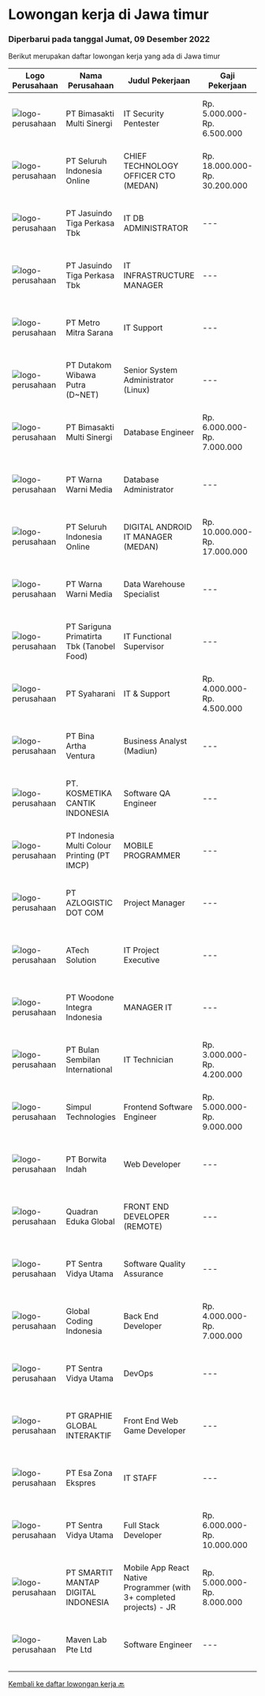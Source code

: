 
  # Lowongan kerja di Jawa timur

  ### Diperbarui pada tanggal Jumat, 09 Desember 2022

  Berikut merupakan daftar lowongan kerja yang ada di Jawa timur

  |Logo Perusahaan | Nama Perusahaan | Judul Pekerjaan | Gaji Pekerjaan | Lokasi | Deskripsi | Tanggal diunggah | Pranala |
  | -------------- | --------------- | --------------- | --------- | --------- | -------------- | ------- | ----------- |
  |![logo-perusahaan](https://image-service-cdn.seek.com.au/3c3597528a656ba0a7299263a04fc9ed9cb02b85/ee4dce1061f3f616224767ad58cb2fc751b8d2dc)|PT Bimasakti Multi Sinergi|IT Security Pentester|Rp. 5.000.000-Rp. 6.500.000|Sidoarjo|Job Description : Perform API testing and crosscheck the documentation Perform microservice testing and crosscheck with business logic Carry out...|Kamis, 08 Desember 2022|https://www.jobstreet.co.id/id/job/it-security-pentester-4137219?token=0~33c33a47-7d38-4eee-94f5-f0d02f432ca2&sectionRank=1&jobId=jobstreet-id-job-4137219|
|![logo-perusahaan](https://image-service-cdn.seek.com.au/c768f0670f8f8212da7de609b6af9d0b2e5134cc/ee4dce1061f3f616224767ad58cb2fc751b8d2dc)|PT Seluruh Indonesia Online|CHIEF TECHNOLOGY OFFICER CTO (MEDAN)|Rp. 18.000.000-Rp. 30.200.000|Aceh|Memiliki pengalaman leadership sebagai Manager sebelumnya.Back End Engineer1. Memiliki pengalaman dalam membangun RESTful APIs2. Menguasai bahasa...|Kamis, 08 Desember 2022|https://www.jobstreet.co.id/id/job/chief-technology-officer-cto-medan-4123979?token=0~33c33a47-7d38-4eee-94f5-f0d02f432ca2&sectionRank=2&jobId=jobstreet-id-job-4123979|
|![logo-perusahaan](https://image-service-cdn.seek.com.au/f9cd043f1011fee386470591649d3e30b502df59/ee4dce1061f3f616224767ad58cb2fc751b8d2dc)|PT Jasuindo Tiga Perkasa Tbk|IT DB ADMINISTRATOR|---|Sidoarjo|SPESIFIKASI PEKERJAAN :  Bertanggung jawab dalam  installasi, setup, konfigurasi dan  manajemen database server dalam scope perusahaan....|Kamis, 08 Desember 2022|https://www.jobstreet.co.id/id/job/it-db-administrator-4137264?token=0~33c33a47-7d38-4eee-94f5-f0d02f432ca2&sectionRank=3&jobId=jobstreet-id-job-4137264|
|![logo-perusahaan](https://image-service-cdn.seek.com.au/f9cd043f1011fee386470591649d3e30b502df59/ee4dce1061f3f616224767ad58cb2fc751b8d2dc)|PT Jasuindo Tiga Perkasa Tbk|IT INFRASTRUCTURE MANAGER|---|Sidoarjo|KUALIFIKASI : Pendidikan S1 Teknik Informatika Pengalaman minimal 5 tahun Memiliki kemampuan berbahasa inggris minimal pasif dan bisa ...|Rabu, 07 Desember 2022|https://www.jobstreet.co.id/id/job/it-infrastructure-manager-4135684?token=0~33c33a47-7d38-4eee-94f5-f0d02f432ca2&sectionRank=4&jobId=jobstreet-id-job-4135684|
|![logo-perusahaan](https://image-service-cdn.seek.com.au/15be377863ae0de8a832e3d0a0f47cb0f9636caa/ee4dce1061f3f616224767ad58cb2fc751b8d2dc)|PT Metro Mitra Sarana|IT Support|---|Mojokerto|KUALIFIKASI : Pendidikan S1 Teknik Informasi / Sistem Informasi Memiliki pengalaman kerja minimal 1-2 tahun sebagai IT Support Berpengalaman di...|Selasa, 06 Desember 2022|https://www.jobstreet.co.id/id/job/it-support-4133305?token=0~33c33a47-7d38-4eee-94f5-f0d02f432ca2&sectionRank=5&jobId=jobstreet-id-job-4133305|
|![logo-perusahaan](https://image-service-cdn.seek.com.au/621278361597b78178ac5dc90c4a4ced975546dd/ee4dce1061f3f616224767ad58cb2fc751b8d2dc)|PT Dutakom Wibawa Putra (D~NET)|Senior System Administrator (Linux)|---|Surabaya|Requirements: Minimum S1 Computer Science / Computer Engineering / Technology Information Minimum 3 years as System Administrator Expert...|Kamis, 08 Desember 2022|https://www.jobstreet.co.id/id/job/senior-system-administrator-linux-4124480?token=0~33c33a47-7d38-4eee-94f5-f0d02f432ca2&sectionRank=6&jobId=jobstreet-id-job-4124480|
|![logo-perusahaan](https://image-service-cdn.seek.com.au/3c3597528a656ba0a7299263a04fc9ed9cb02b85/ee4dce1061f3f616224767ad58cb2fc751b8d2dc)|PT Bimasakti Multi Sinergi|Database Engineer|Rp. 6.000.000-Rp. 7.000.000|Sidoarjo|Manage database changes and re-designs Analyze database issues and troubleshoot or configure the database accordingly Drive automation of code Monitor...|Kamis, 08 Desember 2022|https://www.jobstreet.co.id/id/job/database-engineer-4136295?token=0~33c33a47-7d38-4eee-94f5-f0d02f432ca2&sectionRank=7&jobId=jobstreet-id-job-4136295|
|![logo-perusahaan](https://image-service-cdn.seek.com.au/7f25c1b972638bfea2568107babb97676a214e76/ee4dce1061f3f616224767ad58cb2fc751b8d2dc)|PT Warna Warni Media|Database Administrator|---|Surabaya|Deskripsi Pekerjaan: Melakukan instalasi, setup, konfigurasi serta manajemen database server perusahaan. Merencanakan dan melaksanakan sistem keamanan...|Kamis, 08 Desember 2022|https://www.jobstreet.co.id/id/job/database-administrator-4136444?token=0~33c33a47-7d38-4eee-94f5-f0d02f432ca2&sectionRank=8&jobId=jobstreet-id-job-4136444|
|![logo-perusahaan](https://image-service-cdn.seek.com.au/c768f0670f8f8212da7de609b6af9d0b2e5134cc/ee4dce1061f3f616224767ad58cb2fc751b8d2dc)|PT Seluruh Indonesia Online|DIGITAL ANDROID IT MANAGER (MEDAN)|Rp. 10.000.000-Rp. 17.000.000|Aceh|Memiliki pengalaman leadership sebagai Manager sebelumnya.Extensive Management ANDROID developer neededBack End Engineer1. Memiliki pengalaman dalam...|Rabu, 07 Desember 2022|https://www.jobstreet.co.id/id/job/digital-android-it-manager-medan-4115396?token=0~33c33a47-7d38-4eee-94f5-f0d02f432ca2&sectionRank=9&jobId=jobstreet-id-job-4115396|
|![logo-perusahaan](https://image-service-cdn.seek.com.au/8a8aab9f7ef38dece8f0c386a0ab89b374c831c5/ee4dce1061f3f616224767ad58cb2fc751b8d2dc)|PT Warna Warni Media|Data Warehouse Specialist|---|Surabaya|Deskripsi: Merancang database dan mendefinisikan tabel, kolom, indeks, dan komponen struktural lainnya Memantau kinerja sistem database/data warehouse...|Kamis, 08 Desember 2022|https://www.jobstreet.co.id/id/job/data-warehouse-specialist-4137359?token=0~33c33a47-7d38-4eee-94f5-f0d02f432ca2&sectionRank=10&jobId=jobstreet-id-job-4137359|
|![logo-perusahaan](https://image-service-cdn.seek.com.au/4612f3a5fed5d41ab7f63faf2a09b8428ab4ec50/ee4dce1061f3f616224767ad58cb2fc751b8d2dc)|PT Sariguna Primatirta Tbk (Tanobel Food)|IT Functional Supervisor|---|Surabaya|Kualifikasi: Pendidikan minimal S1 Teknik Informatika atau Akuntansi Pengalaman minimal 5 tahun sebagai IT Operasional atau Fungsional Memahami system...|Rabu, 07 Desember 2022|https://www.jobstreet.co.id/id/job/it-functional-supervisor-4134194?token=0~33c33a47-7d38-4eee-94f5-f0d02f432ca2&sectionRank=11&jobId=jobstreet-id-job-4134194|
|![logo-perusahaan](https://image-service-cdn.seek.com.au/2f1a66591120e5d91399a2e15a26a05941406c1f/ee4dce1061f3f616224767ad58cb2fc751b8d2dc)|PT Syaharani|IT & Support|Rp. 4.000.000-Rp. 4.500.000|Surabaya|Keuntungan :BPJS KesehatanBPJS KetenagakerjaanKualifikasi : Lulusan D3/S1 Teknologi Informatika Maksimal usia 45 tahun Memahami hardware Mampu...|Senin, 05 Desember 2022|https://www.jobstreet.co.id/id/job/it-support-4131421?token=0~33c33a47-7d38-4eee-94f5-f0d02f432ca2&sectionRank=12&jobId=jobstreet-id-job-4131421|
|![logo-perusahaan](https://image-service-cdn.seek.com.au/f0261d19c15b4a7ad0edc9de580c4eba704e92a0/ee4dce1061f3f616224767ad58cb2fc751b8d2dc)|PT Bina Artha Ventura|Business Analyst (Madiun)|---|Jawa Timur|Tugas dan Tanggung Jawab Pekerjaan: Pengelolaan Portfolio Pinjaman Melakukan verifikasi terhadap dokumen KYC, memastikan bahwa klien tersebut benar...|Kamis, 08 Desember 2022|https://www.jobstreet.co.id/id/job/business-analyst-madiun-4136268?token=0~33c33a47-7d38-4eee-94f5-f0d02f432ca2&sectionRank=13&jobId=jobstreet-id-job-4136268|
|![logo-perusahaan](https://image-service-cdn.seek.com.au/a23ed4120d2876f8be2a340ca1a6bca9fe617562/ee4dce1061f3f616224767ad58cb2fc751b8d2dc)|PT. KOSMETIKA CANTIK INDONESIA|Software QA Engineer|---|Malang|JOB QUALIFICATION : Minimum bachelor degree majoring in information systems or informatics engineering Minimum 2 years experience in related field ...|Kamis, 08 Desember 2022|https://www.jobstreet.co.id/id/job/software-qa-engineer-4125324?token=0~33c33a47-7d38-4eee-94f5-f0d02f432ca2&sectionRank=14&jobId=jobstreet-id-job-4125324|
|![logo-perusahaan](https://image-service-cdn.seek.com.au/61a258c057663d92d36941febbbea7cff494c164/ee4dce1061f3f616224767ad58cb2fc751b8d2dc)|PT Indonesia Multi Colour Printing (PT IMCP)|MOBILE PROGRAMMER|---|Surabaya|PT.IMCP hiring for Mobile Software Engineer with these requirements : Diploma/Bachelor Degree of Information Technology, System Information,...|Kamis, 08 Desember 2022|https://www.jobstreet.co.id/id/job/mobile-programmer-4116572?token=0~33c33a47-7d38-4eee-94f5-f0d02f432ca2&sectionRank=15&jobId=jobstreet-id-job-4116572|
|![logo-perusahaan](https://image-service-cdn.seek.com.au/28bed750f058de2045a9209dd4fc19da0096cd8c/ee4dce1061f3f616224767ad58cb2fc751b8d2dc)|PT AZLOGISTIC DOT COM|Project Manager|---|Surabaya|Qualifications: Bachelor’s Degree in Engineering/IT or Computer Science or equivalent Having at least 1-2 years of working experience in the related...|Kamis, 08 Desember 2022|https://www.jobstreet.co.id/id/job/project-manager-4136190?token=0~33c33a47-7d38-4eee-94f5-f0d02f432ca2&sectionRank=16&jobId=jobstreet-id-job-4136190|
|![logo-perusahaan](https://image-service-cdn.seek.com.au/01cd86444ba33e86855e0cce80ed2ebf9dcff3e2/ee4dce1061f3f616224767ad58cb2fc751b8d2dc)|ATech Solution|IT Project Executive|---|Bali|The job duties and responsibility of this role: Work independently and take full responsibility of managing projects of various sizes from ideation to...|Selasa, 06 Desember 2022|https://www.jobstreet.co.id/id/job/it-project-executive-4132765?token=0~33c33a47-7d38-4eee-94f5-f0d02f432ca2&sectionRank=17&jobId=jobstreet-id-job-4132765|
|![logo-perusahaan](https://image-service-cdn.seek.com.au/71c3467d774d6e6b49598bc17224040e40898724/ee4dce1061f3f616224767ad58cb2fc751b8d2dc)|PT Woodone Integra Indonesia|MANAGER IT|---|Sidoarjo|Kualifikasi : S1 Teknologi Informasi/Informatika Komputer/Ilmu Komputer Usia Min.30 Tahun Pengalaman di jabatan/di level yang sama min.5 Tahun...|Senin, 05 Desember 2022|https://www.jobstreet.co.id/id/job/manager-it-4130675?token=0~33c33a47-7d38-4eee-94f5-f0d02f432ca2&sectionRank=18&jobId=jobstreet-id-job-4130675|
|![logo-perusahaan](https://image-service-cdn.seek.com.au/fb282ecd912d492f8a9a7a3286a1811edcd24b2e/ee4dce1061f3f616224767ad58cb2fc751b8d2dc)|PT Bulan Sembilan International|IT Technician|Rp. 3.000.000-Rp. 4.200.000|Surabaya|Responsibilities: Installing and configuring hardware and software components to ensure usability. Troubleshooting hardware and software issues....|Senin, 05 Desember 2022|https://www.jobstreet.co.id/id/job/it-technician-4132089?token=0~33c33a47-7d38-4eee-94f5-f0d02f432ca2&sectionRank=19&jobId=jobstreet-id-job-4132089|
|![logo-perusahaan](https://image-service-cdn.seek.com.au/86f14356bc1f934fa987c601444edf6762263efa/ee4dce1061f3f616224767ad58cb2fc751b8d2dc)|Simpul Technologies|Frontend Software Engineer|Rp. 5.000.000-Rp. 9.000.000|Surabaya|Join our exciting Tech Team as a Frontend Software Engineer. Our team builds wonderful Enterprise Tech platform. You will be part of a talented...|Kamis, 08 Desember 2022|https://www.jobstreet.co.id/id/job/frontend-software-engineer-4125122?token=0~33c33a47-7d38-4eee-94f5-f0d02f432ca2&sectionRank=20&jobId=jobstreet-id-job-4125122|
|![logo-perusahaan](https://image-service-cdn.seek.com.au/8fb52cb83f97a565f08e94560c6afad624216653/ee4dce1061f3f616224767ad58cb2fc751b8d2dc)|PT Borwita Indah|Web Developer|---|Jakarta Raya|Job Description :WEB DEVELOPER (Placement : Jakarta &amp; Sidoarjo)The ideal candidate is a creative problem solver who will work in coordination with...|Rabu, 07 Desember 2022|https://www.jobstreet.co.id/id/job/web-developer-4128431?token=0~33c33a47-7d38-4eee-94f5-f0d02f432ca2&sectionRank=21&jobId=jobstreet-id-job-4128431|
|![logo-perusahaan](https://image-service-cdn.seek.com.au/f8aaed6f5dca28409d22b1edf9b3e0204b45856c/ee4dce1061f3f616224767ad58cb2fc751b8d2dc)|Quadran Eduka Global|FRONT END DEVELOPER (REMOTE)|---|Jakarta Raya|Kualifikasi: Pendidikan S1 Teknik Informatika/Sistem Informasi Pengalaman minimal 1 tahun dengan Bahasa Pemrograman PHP, Web Services, HTML,...|Kamis, 08 Desember 2022|https://www.jobstreet.co.id/id/job/front-end-developer-remote-4135974?token=0~33c33a47-7d38-4eee-94f5-f0d02f432ca2&sectionRank=22&jobId=jobstreet-id-job-4135974|
|![logo-perusahaan](https://image-service-cdn.seek.com.au/89a4b4d8e6af0c01c230c2b1f638fbea996731cb/ee4dce1061f3f616224767ad58cb2fc751b8d2dc)|PT Sentra Vidya Utama|Software Quality Assurance|---|Surabaya|Review requirements, specifications, and technical design documents to provide timely and meaningful feedback Create detailed, comprehensive, and...|Rabu, 07 Desember 2022|https://www.jobstreet.co.id/id/job/software-quality-assurance-4122435?token=0~33c33a47-7d38-4eee-94f5-f0d02f432ca2&sectionRank=23&jobId=jobstreet-id-job-4122435|
|![logo-perusahaan](https://image-service-cdn.seek.com.au/7778058792d8b522036e5bea8aee6b52aa4d872a/ee4dce1061f3f616224767ad58cb2fc751b8d2dc)|Global Coding Indonesia|Back End Developer|Rp. 4.000.000-Rp. 7.000.000|Malang|Job Description: Building (from scratch) and maintaining web applications Writing high-quality clean code Troubleshooting and debugging Keeping on top...|Rabu, 07 Desember 2022|https://www.jobstreet.co.id/id/job/back-end-developer-4122958?token=0~33c33a47-7d38-4eee-94f5-f0d02f432ca2&sectionRank=24&jobId=jobstreet-id-job-4122958|
|![logo-perusahaan](https://image-service-cdn.seek.com.au/89a4b4d8e6af0c01c230c2b1f638fbea996731cb/ee4dce1061f3f616224767ad58cb2fc751b8d2dc)|PT Sentra Vidya Utama|DevOps|---|Surabaya|Maintaining system and infrastructure Create code so that the system can run automatically  Requirements: Minim. High School graduates/SMK Minim. 2...|Rabu, 07 Desember 2022|https://www.jobstreet.co.id/id/job/devops-4122445?token=0~33c33a47-7d38-4eee-94f5-f0d02f432ca2&sectionRank=25&jobId=jobstreet-id-job-4122445|
|![logo-perusahaan](https://image-service-cdn.seek.com.au/4cf2a680e40684f2c1e45f1d04725525a26ebc67/ee4dce1061f3f616224767ad58cb2fc751b8d2dc)|PT GRAPHIE GLOBAL INTERAKTIF|Front End Web Game Developer|---|Jakarta Raya|Deskripsi Pekerjaan : Usia maksimal 40 tahun Pendidikan terakhir minimal D3 Menyenangi dunia aplikasi komputer dan pembuatan game Mempunyai kemampuan...|Selasa, 06 Desember 2022|https://www.jobstreet.co.id/id/job/front-end-web-game-developer-4113870?token=0~33c33a47-7d38-4eee-94f5-f0d02f432ca2&sectionRank=26&jobId=jobstreet-id-job-4113870|
|![logo-perusahaan](https://image-service-cdn.seek.com.au/f8662fffe11ffb9067bba1d201003d5d106a9cf3/ee4dce1061f3f616224767ad58cb2fc751b8d2dc)|PT Esa Zona Ekspres|IT STAFF|---|Surabaya|KUALIFIKASI :1.      Umur max 45 tahun2.      Pendidikan Minimal S13.      Pengalaman  kerja di bidang IT min 3 tahun4.      Mampu bekerja dengan...|Jumat, 02 Desember 2022|https://www.jobstreet.co.id/id/job/it-staff-4129713?token=0~33c33a47-7d38-4eee-94f5-f0d02f432ca2&sectionRank=27&jobId=jobstreet-id-job-4129713|
|![logo-perusahaan](https://image-service-cdn.seek.com.au/89a4b4d8e6af0c01c230c2b1f638fbea996731cb/ee4dce1061f3f616224767ad58cb2fc751b8d2dc)|PT Sentra Vidya Utama|Full Stack Developer|Rp. 6.000.000-Rp. 10.000.000|Surabaya|Job Description:Develop front-end and back-end systems of a website (creating, adding features, improving, etc.).Requirement Minimum Bachelor Degree...|Rabu, 07 Desember 2022|https://www.jobstreet.co.id/id/job/full-stack-developer-4122441?token=0~33c33a47-7d38-4eee-94f5-f0d02f432ca2&sectionRank=28&jobId=jobstreet-id-job-4122441|
|![logo-perusahaan](https://image-service-cdn.seek.com.au/e89ce5be679274b1562dba3c2de88d68c5e5f02a/ee4dce1061f3f616224767ad58cb2fc751b8d2dc)|PT SMARTIT MANTAP DIGITAL INDONESIA|Mobile App React Native Programmer (with 3+ completed projects) - JR|Rp. 5.000.000-Rp. 8.000.000|Surabaya|Anda mempunyai pengalaman mengerjakan lebih dari 3 mobile projects dan tertarik untuk mengembangkan skill programming Anda di perusahaan IT yang telah...|Rabu, 07 Desember 2022|https://www.jobstreet.co.id/id/job/mobile-app-react-native-programmer-with-3-completed-projects-jr-4122107?token=0~33c33a47-7d38-4eee-94f5-f0d02f432ca2&sectionRank=29&jobId=jobstreet-id-job-4122107|
|![logo-perusahaan](https://image-service-cdn.seek.com.au/090f785425263b69a473a039b906f253cb94b47a/ee4dce1061f3f616224767ad58cb2fc751b8d2dc)|Maven Lab Pte Ltd|Software Engineer|---|Jawa Barat|Maven Lab is currently looking for a motivated, passionate and experienced developer to join our Product team. You are expected to be well-versed on...|Selasa, 06 Desember 2022|https://www.jobstreet.co.id/id/job/software-engineer-4114147?token=0~33c33a47-7d38-4eee-94f5-f0d02f432ca2&sectionRank=30&jobId=jobstreet-id-job-4114147|


  [Kembali ke daftar lowongan kerja 🔙](../README.md#daftar-lowongan-kerja)
  